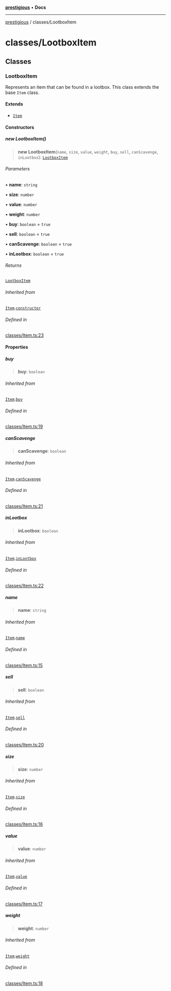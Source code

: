 [**prestigious**](../README.md) • **Docs**

***

[prestigious](../README.md) / classes/LootboxItem

# classes/LootboxItem

## Classes

### LootboxItem

Represents an item that can be found in a lootbox.
This class extends the base `Item` class.

#### Extends

- [`Item`](Item.md#item)

#### Constructors

##### new LootboxItem()

> **new LootboxItem**(`name`, `size`, `value`, `weight`, `buy`, `sell`, `canScavenge`, `inLootbox`): [`LootboxItem`](LootboxItem.md#lootboxitem)

###### Parameters

• **name**: `string`

• **size**: `number`

• **value**: `number`

• **weight**: `number`

• **buy**: `boolean` = `true`

• **sell**: `boolean` = `true`

• **canScavenge**: `boolean` = `true`

• **inLootbox**: `boolean` = `true`

###### Returns

[`LootboxItem`](LootboxItem.md#lootboxitem)

###### Inherited from

[`Item`](Item.md#item).[`constructor`](Item.md#constructors)

###### Defined in

[classes/Item.ts:23](https://github.com/LightBlueGamer/Prestigious/blob/85a20b132e245a5deb00df242c82d7c6845a7ed4/src/lib/classes/Item.ts#L23)

#### Properties

##### buy

> **buy**: `boolean`

###### Inherited from

[`Item`](Item.md#item).[`buy`](Item.md#buy)

###### Defined in

[classes/Item.ts:19](https://github.com/LightBlueGamer/Prestigious/blob/85a20b132e245a5deb00df242c82d7c6845a7ed4/src/lib/classes/Item.ts#L19)

##### canScavenge

> **canScavenge**: `boolean`

###### Inherited from

[`Item`](Item.md#item).[`canScavenge`](Item.md#canscavenge)

###### Defined in

[classes/Item.ts:21](https://github.com/LightBlueGamer/Prestigious/blob/85a20b132e245a5deb00df242c82d7c6845a7ed4/src/lib/classes/Item.ts#L21)

##### inLootbox

> **inLootbox**: `boolean`

###### Inherited from

[`Item`](Item.md#item).[`inLootbox`](Item.md#inlootbox)

###### Defined in

[classes/Item.ts:22](https://github.com/LightBlueGamer/Prestigious/blob/85a20b132e245a5deb00df242c82d7c6845a7ed4/src/lib/classes/Item.ts#L22)

##### name

> **name**: `string`

###### Inherited from

[`Item`](Item.md#item).[`name`](Item.md#name)

###### Defined in

[classes/Item.ts:15](https://github.com/LightBlueGamer/Prestigious/blob/85a20b132e245a5deb00df242c82d7c6845a7ed4/src/lib/classes/Item.ts#L15)

##### sell

> **sell**: `boolean`

###### Inherited from

[`Item`](Item.md#item).[`sell`](Item.md#sell)

###### Defined in

[classes/Item.ts:20](https://github.com/LightBlueGamer/Prestigious/blob/85a20b132e245a5deb00df242c82d7c6845a7ed4/src/lib/classes/Item.ts#L20)

##### size

> **size**: `number`

###### Inherited from

[`Item`](Item.md#item).[`size`](Item.md#size)

###### Defined in

[classes/Item.ts:16](https://github.com/LightBlueGamer/Prestigious/blob/85a20b132e245a5deb00df242c82d7c6845a7ed4/src/lib/classes/Item.ts#L16)

##### value

> **value**: `number`

###### Inherited from

[`Item`](Item.md#item).[`value`](Item.md#value)

###### Defined in

[classes/Item.ts:17](https://github.com/LightBlueGamer/Prestigious/blob/85a20b132e245a5deb00df242c82d7c6845a7ed4/src/lib/classes/Item.ts#L17)

##### weight

> **weight**: `number`

###### Inherited from

[`Item`](Item.md#item).[`weight`](Item.md#weight)

###### Defined in

[classes/Item.ts:18](https://github.com/LightBlueGamer/Prestigious/blob/85a20b132e245a5deb00df242c82d7c6845a7ed4/src/lib/classes/Item.ts#L18)
